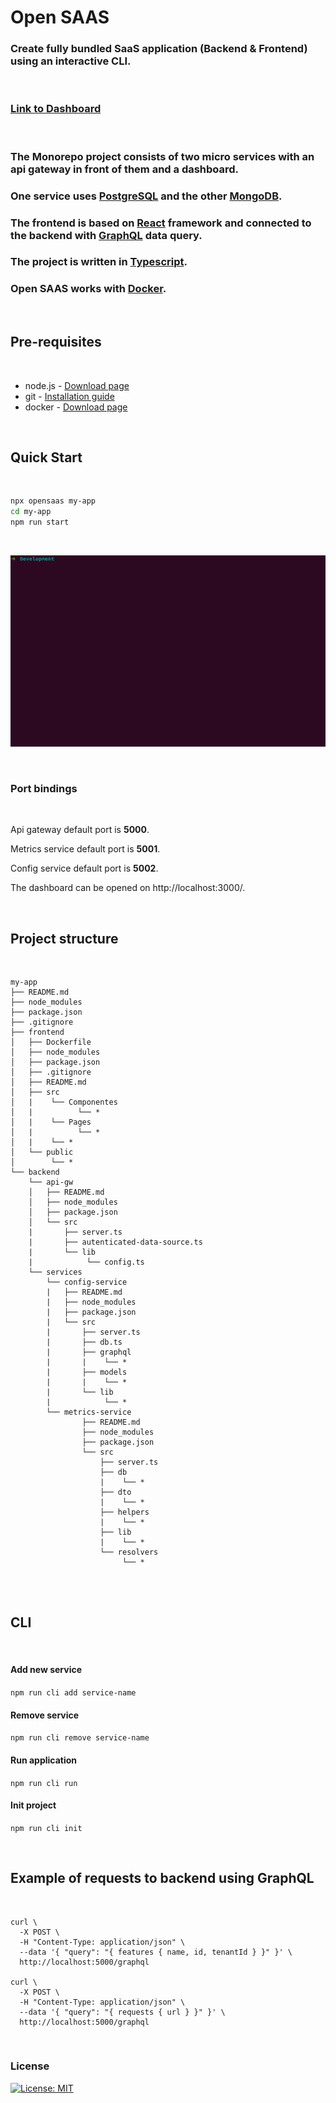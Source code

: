 # Open SAAS

### Create fully bundled SaaS application (Backend & Frontend) using an interactive CLI.

<br />

### [Link to Dashboard](https://frontegg.github.io/opensaas)

<br />

### The Monorepo project consists of two micro services with an api gateway in front of them and a dashboard.

### One service uses [PostgreSQL](https://www.postgresql.org/) and the other [MongoDB](https://www.mongodb.com/).

### The frontend is based on [React](https://reactjs.org/) framework and connected to the backend with [GraphQL](https://graphql.org/) data query.

### The project is written in [Typescript](https://www.typescriptlang.org/).

### Open SAAS works with [Docker](https://www.docker.com/).

<br />

## Pre-requisites

<br />

- node.js - [Download page](https://nodejs.org/en/download/)
- git - [Installation guide](https://www.linode.com/docs/development/version-control/how-to-install-git-on-linux-mac-and-windows/)
- docker - [Download page](https://docs.docker.com/get-docker)

<br />

## Quick Start

<br />

```sh
npx opensaas my-app
cd my-app
npm run start
```

<br />

<p align='center'>
<img src='./npx-opensaas.gif' width='600' alt='npx opensaas my-project'>
</p>

<br />

### Port bindings

<br />

Api gateway default port is <b>5000</b>.

Metrics service default port is <b>5001</b>.

Config service default port is <b>5002</b>.

The dashboard can be opened on http://localhost:3000/.

<br />

## Project structure

<br />

```
my-app
├── README.md
├── node_modules
├── package.json
├── .gitignore
├── frontend
│   ├── Dockerfile
│   ├── node_modules
│   ├── package.json
│   ├── .gitignore
│   ├── README.md
│   ├── src
│   |    └── Componentes
│   |          └── *
│   |    └── Pages
│   |          └── *
│   |    └── *
│   └── public
│        └── *
└── backend
    └── api-gw
    │   ├── README.md
    │   ├── node_modules
    │   ├── package.json
    │   └── src
    |       ├── server.ts
    |       ├── autenticated-data-source.ts
    |       └── lib
    |            └── config.ts
    └── services
        └── config-service
        |   ├── README.md
        |   ├── node_modules
        |   ├── package.json
        |   └── src
        |       ├── server.ts
        |       ├── db.ts
        |       ├── graphql
        |       |    └── *
        |       ├── models
        |       |    └── *
        |       └── lib
        |            └── *
        └── metrics-service
                ├── README.md
                ├── node_modules
                ├── package.json
                └── src
                    ├── server.ts
                    ├── db
                    |    └── *
                    ├── dto
                    |    └── *
                    ├── helpers
                    |    └── *
                    ├── lib
                    |    └── *
                    └── resolvers
                         └── *

```

<br />

<br />

## CLI

<br />

#### Add new service

`npm run cli add service-name`

#### Remove service

`npm run cli remove service-name`

#### Run application

`npm run cli run`

#### Init project

`npm run cli init`

<br />

## Example of requests to backend using GraphQL

<br />

    curl \
      -X POST \
      -H "Content-Type: application/json" \
      --data '{ "query": "{ features { name, id, tenantId } }" }' \
      http://localhost:5000/graphql

    curl \
      -X POST \
      -H "Content-Type: application/json" \
      --data '{ "query": "{ requests { url } }" }' \
      http://localhost:5000/graphql

<br />

### License

[![License: MIT](https://img.shields.io/badge/License-MIT-blue.svg)](https://opensource.org/licenses/MIT)
